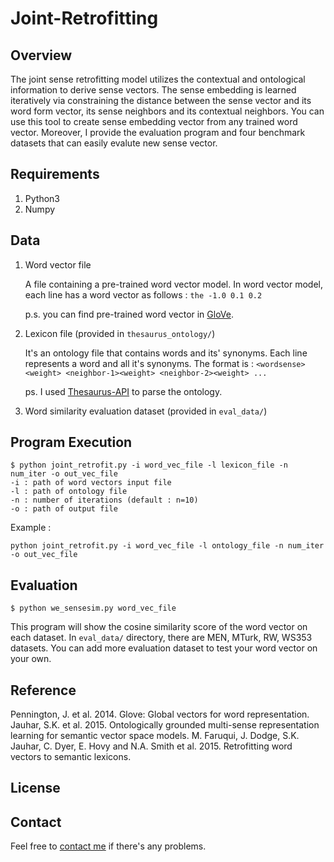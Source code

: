 # Joint-Retrofitting

## Overview
The joint sense retrofitting model utilizes the contextual and ontological information to derive sense vectors. The sense embedding is learned iteratively via constraining the distance between the sense vector and its word form vector, its sense neighbors and its contextual neighbors. You can use this tool to create sense embedding vector from any trained word vector. Moreover, I provide the evaluation program and four benchmark datasets that can easily evalute new sense vector.

## Requirements
1. Python3
2. Numpy

## Data
1. Word vector file

    A file containing a pre-trained word vector model. In word vector model, each line has a word vector as follows :
        `the -1.0 0.1 0.2`

    p.s. you can find pre-trained word vector in [GloVe](https://nlp.stanford.edu/projects/glove/).

2. Lexicon file (provided in `thesaurus_ontology/`)

    It's an ontology file that contains words and its' synonyms. Each line represents a word and all it's synonyms. The format is :
        `<wordsense><weight> <neighbor-1><weight> <neighbor-2><weight> ...`

    ps. I used [Thesaurus-API](https://github.com/Manwholikespie/thesaurus-api) to parse the ontology.

3. Word similarity evaluation dataset (provided in `eval_data/`)

## Program Execution

```
$ python joint_retrofit.py -i word_vec_file -l lexicon_file -n num_iter -o out_vec_file
-i : path of word vectors input file
-l : path of ontology file
-n : number of iterations (default : n=10)
-o : path of output file
```

Example : 
```
python joint_retrofit.py -i word_vec_file -l ontology_file -n num_iter -o out_vec_file
```

## Evaluation

```
$ python we_sensesim.py word_vec_file
```
This program will show the cosine similarity score of the word vector on each dataset.
In `eval_data/` directory, there are MEN, MTurk, RW, WS353 datasets. You can add more evaluation dataset to test your word vector on your own.


## Reference
Pennington, J. et al. 2014. Glove: Global vectors for word representation.
Jauhar, S.K. et al. 2015. Ontologically grounded multi-sense representation learning for semantic vector space models.
M. Faruqui, J. Dodge, S.K. Jauhar, C. Dyer, E. Hovy and N.A. Smith et al. 2015. Retrofitting word vectors to semantic lexicons.

## License

## Contact
Feel free to [contact me](mailto:b03902052@ntu.edu.tw) if there's any problems.

